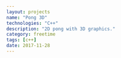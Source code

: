 ```yaml
---
layout: projects
name: "Pong 3D"
technologies: "C++"
description: "2D pong with 3D graphics."
category: freetime
tags: [c++]
date: 2017-11-28
---
```

